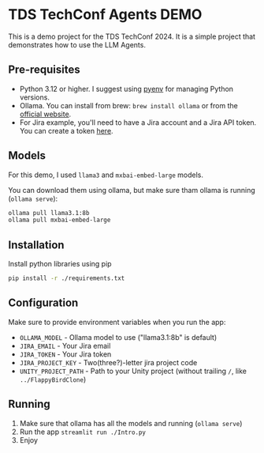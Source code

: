 # TDS TechConf Agents DEMO

This is a demo project for the TDS TechConf 2024. It is a simple project that demonstrates how to use the LLM Agents.

## Pre-requisites

- Python 3.12 or higher. I suggest using [pyenv](https://github.com/pyenv/pyenv) for managing Python versions.
- Ollama. You can install from brew: `brew install ollama` or from the [official website](https://ollama.com/).
- For Jira example, you'll need to have a Jira account and a Jira API token. You can create a token [here](https://id.atlassian.com/manage-profile/security/api-tokens).

## Models

For this demo, I used `llama3` and `mxbai-embed-large` models.

You can download them using ollama, but make sure tham ollama is running (`ollama serve`):

```bash
ollama pull llama3.1:8b
ollama pull mxbai-embed-large
```

## Installation

Install python libraries using pip

```bash
pip install -r ./requirements.txt
```

## Configuration

Make sure to provide environment variables when you run the app:

- `OLLAMA_MODEL` - Ollama model to use ("llama3.1:8b" is default)
- `JIRA_EMAIL` - Your Jira email
- `JIRA_TOKEN` - Your Jira token
- `JIRA_PROJECT_KEY` - Two(three?)-letter jira project code
- `UNITY_PROJECT_PATH` - Path to your Unity project (without trailing `/`, like `../FlappyBirdClone`)

## Running 

1. Make sure that ollama has all the models and running (`ollama serve`)
2. Run the app `streamlit run ./Intro.py`
3. Enjoy
